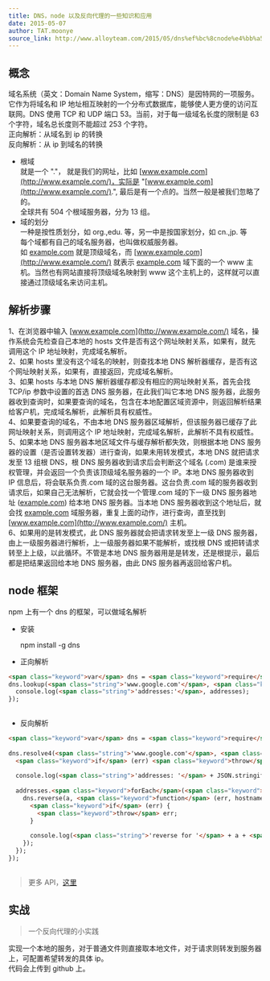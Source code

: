 ```yaml
---
title: DNS，node 以及反向代理的一些知识和应用
date: 2015-05-07
author: TAT.moonye
source_link: http://www.alloyteam.com/2015/05/dns%ef%bc%8cnode%e4%bb%a5%e5%8f%8a%e5%8f%8d%e5%90%91%e4%bb%a3%e7%90%86%e7%9a%84%e4%b8%80%e4%ba%9b%e7%9f%a5%e8%af%86%e5%92%8c%e5%ba%94%e7%94%a8/
---
```


<!-- {% raw %} - for jekyll -->

## 概念

域名系统（英文：Domain Name System，缩写：DNS）是因特网的一项服务。它作为将域名和 IP 地址相互映射的一个分布式数据库，能够使人更方便的访问互联网。DNS 使用 TCP 和 UDP 端口 53。当前，对于每一级域名长度的限制是 63 个字符，域名总长度则不能超过 253 个字符。  
正向解析：从域名到 ip 的转换  
反向解析：从 ip 到域名的转换

-   根域  
    就是一个 "."， 就是我们的网址，比如 [www.example.com](http://www.example.com/)，实际是 "[www.example.com](http://www.example.com/).", 最后是有一个点的。当然一般是被我们忽略了的。  
    全球共有 504 个根域服务器，分为 13 组。
-   域的划分  
    一种是按性质划分，如 org.,edu. 等，另一中是按国家划分，如 cn.,jp. 等  
    每个域都有自己的域名服务器，也叫做权威服务器。  
    如 [example.com](http://example.com/) 就是顶级域名，而 [www.example.com](http://www.example.com/) 就表示 [example.com](http://example.com/) 域下面的一个 www 主机。当然也有网站直接将顶级域名映射到 www 这个主机上的，这样就可以直接通过顶级域名来访问主机。

## 解析步骤

1、在浏览器中输入 [www.example.com](http://www.example.com/) 域名，操作系统会先检查自己本地的 hosts 文件是否有这个网址映射关系，如果有，就先调用这个 IP 地址映射，完成域名解析。  
2、如果 hosts 里没有这个域名的映射，则查找本地 DNS 解析器缓存，是否有这个网址映射关系，如果有，直接返回，完成域名解析。  
3、如果 hosts 与本地 DNS 解析器缓存都没有相应的网址映射关系，首先会找 TCP/ip 参数中设置的首选 DNS 服务器，在此我们叫它本地 DNS 服务器，此服务器收到查询时，如果要查询的域名，包含在本地配置区域资源中，则返回解析结果给客户机，完成域名解析，此解析具有权威性。  
4、如果要查询的域名，不由本地 DNS 服务器区域解析，但该服务器已缓存了此网址映射关系，则调用这个 IP 地址映射，完成域名解析，此解析不具有权威性。  
5、如果本地 DNS 服务器本地区域文件与缓存解析都失效，则根据本地 DNS 服务器的设置（是否设置转发器）进行查询，如果未用转发模式，本地 DNS 就把请求发至 13 组根 DNS，根 DNS 服务器收到请求后会判断这个域名 (.com) 是谁来授权管理，并会返回一个负责该顶级域名服务器的一个 IP。本地 DNS 服务器收到 IP 信息后，将会联系负责.com 域的这台服务器。这台负责.com 域的服务器收到请求后，如果自己无法解析，它就会找一个管理.com 域的下一级 DNS 服务器地址 ([example.com](http://example.com)) 给本地 DNS 服务器。当本地 DNS 服务器收到这个地址后，就会找 [example.com](http://example.com/) 域服务器，重复上面的动作，进行查询，直至找到 [www.example.com](http://www.example.com/) 主机。  
6、如果用的是转发模式，此 DNS 服务器就会把请求转发至上一级 DNS 服务器，由上一级服务器进行解析，上一级服务器如果不能解析，或找根 DNS 或把转请求转至上上级，以此循环。不管是本地 DNS 服务器用是是转发，还是根提示，最后都是把结果返回给本地 DNS 服务器，由此 DNS 服务器再返回给客户机。

## node 框架

npm 上有一个 dns 的框架，可以做域名解析

-   安装


    npm install -g dns 
     

-   正向解析

```html
<span class="keyword">var</span> dns = <span class="keyword">require</span>(<span class="string">'dns'</span>);
dns.lookup(<span class="string">'www.google.com'</span>, <span class="keyword">function</span> onLookup(err, addresses, family) {
  console.log(<span class="string">'addresses:'</span>, addresses);
});
 
```

-   反向解析

```html
<span class="keyword">var</span> dns = <span class="keyword">require</span>(<span class="string">'dns'</span>);
 
dns.resolve4(<span class="string">'www.google.com'</span>, <span class="keyword">function</span> (err, addresses) {
  <span class="keyword">if</span> (err) <span class="keyword">throw</span> err;
 
  console.log(<span class="string">'addresses: '</span> + JSON.stringify(addresses));
 
  addresses.<span class="keyword">forEach</span>(<span class="keyword">function</span> (a) {
    dns.reverse(a, <span class="keyword">function</span> (err, hostnames) {
      <span class="keyword">if</span> (err) {
        <span class="keyword">throw</span> err;
      }
 
      console.log(<span class="string">'reverse for '</span> + a + <span class="string">': '</span> + JSON.stringify(hostnames));
    });
  });
});
 
```

> 更多 API，[这里](https://nodejs.org/api/dns.html)

## 实战

> 一个反向代理的小实践

实现一个本地的服务，对于普通文件则直接取本地文件，对于请求则转发到服务器上，可配置希望转发的具体 ip。  
代码会上传到 github 上。


<!-- {% endraw %} - for jekyll -->